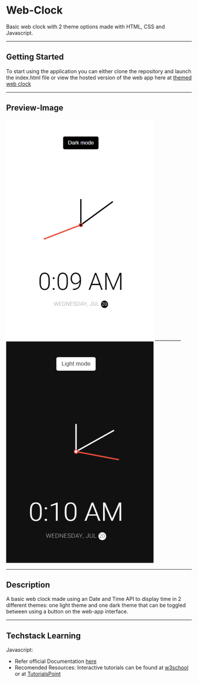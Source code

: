 # Web-Clock
Basic web clock with 2 theme options made with HTML, CSS and Javascript.

---
## Getting Started

To start using the application you can either clone the repository and launch the index.html file or view the hosted version of the web app here at [themed web clock](https://web-clock-mini-project.herokuapp.com/)

---
## Preview-Image

<img src="/webclk1.png" alt="webclock image" height="600" width="400"/> <span>___________</span> <img src="/webclk2.png" alt="webclock image" height="600" width="400"/>

---
## Description

A basic web clock made using an Date and Time API to display time in 2 different themes: one light theme and one dark theme that can be toggled between using a button on the web-app interface. 

---
## Techstack Learning

Javascript: 
- Refer official Documentation [here](https://developer.mozilla.org/en-US/docs/Web/JavaScript)
- Recomended Resources: Interactive tutorials can be found at [w3school](https://www.w3schools.com/js/) or at [TutorialsPoint](https://www.tutorialspoint.com/javascript/index.htm)
